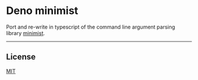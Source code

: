 # Deno minimist

Port and re-write in typescript of the command line argument parsing library [minimist](https://github.com/substack/minimist).

---

## License

[MIT](./LICENSE)
